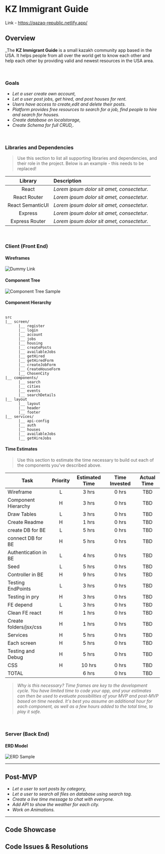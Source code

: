 # KZ Immigrant Guide<!-- omit in toc -->
Link - https://qazaq-republic.netlify.app/

## Overview

_The **KZ Immigrant Guide**  is a small kazakh community app based in the USA. It helps people from all over the world get to know each other and help each other by providing valid and newest resources in the USA area.  
 

<br>

### Goals

- _Let a user create own account,_
- _Let a user post jobs, get hired, and post houses for rent._
- _Users have access to create,edit and delete their posts._
- _Platform provides free resources to search for a job, find people to hire and search for houses._
- _Create database on localstorage,_
- _Create Schema for full CRUD,._

<br>

### Libraries and Dependencies

> Use this section to list all supporting libraries and dependencies, and their role in the project. Below is an example - this needs to be replaced!

|     Library      | Description                                |
| :--------------: | :----------------------------------------- |
|      React       | _Lorem ipsum dolor sit amet, consectetur._ |
|   React Router   | _Lorem ipsum dolor sit amet, consectetur._ |
| React SemanticUI | _Lorem ipsum dolor sit amet, consectetur._ |
|     Express      | _Lorem ipsum dolor sit amet, consectetur._ |
|  Express Router  | _Lorem ipsum dolor sit amet, consectetur._ |

<br>

### Client (Front End)

#### Wireframes

![Dummy Link](https://github.com/leeuwork/KZImmigrantGuide/blob/main/KZ%20wireframe.png?raw=true)

#### Component Tree

![Component Tree Sample](https://github.com/leeuwork/KZImmigrantGuide/blob/main/KZ%20hierarchy.png?raw=true)

#### Component Hierarchy

``` structure

src
|__ screen/
      |__ register
      |__ login
      |__ account
      |__ jobs
      |__ housing
      |__ createPosts
      |__ availableJobs
      |__ getHired
      |__ getHiredForm
      |__ createJobForm
      |__ CreateHouseForm
      |__ ChosenCity
|__ components/
      |__ search
      |__ cities
      |__ events
      |__ searchDetails
|__ layout
      |__ layout
      |__ header
      |__ footer
|__ services/
      |__ api-config
      |__ auth
      |__ houses
      |__ availableJobs
      |__ getHireJobs

```

#### Time Estimates

> Use this section to estimate the time necessary to build out each of the components you've described above.

| Task                | Priority | Estimated Time | Time Invested | Actual Time |
| ------------------- | :------: | :------------: | :-----------: | :---------: |
| Wireframe           |    L     |     3 hrs      |     0 hrs     |    TBD      |
| Component Hierarchy |    H     |     3 hrs      |     0 hrs     |     TBD     |
| Draw Tables         |    L     |     3 hrs      |     0 hrs     |    TBD      |
| Create Readme       |    H     |     1 hrs      |     0 hrs     |     TBD     |
| create DB for BE    |    L     |     5 hrs      |     0 hrs     |    TBD      |
| connect DB for BE   |    H     |     5 hrs      |     0 hrs     |     TBD     |
| Authentication in BE|    L     |     4 hrs      |     0 hrs     |    TBD      |
| Seed                |    L     |     5 hrs      |     0 hrs     |    TBD      |
| Controller in BE    |    H     |     9 hrs      |     0 hrs     |     TBD     |
| Testing EndPoints   |    L     |     3 hrs      |     0 hrs     |    TBD      |
| Testing in pry      |    H     |     3 hrs      |     0 hrs     |     TBD     |
| FE depend           |    L     |     3 hrs      |     0 hrs     |    TBD      |
| Clean FE react      |    H     |     1 hrs      |     0 hrs     |     TBD     |
| Create folders/jsx/css|    H     |     1 hrs      |     0 hrs     |     TBD     |
| Services            |    H     |     5 hrs      |     0 hrs     |     TBD     |
| Each screen         |    H     |     5 hrs      |     0 hrs     |     TBD     |
| Testing and Debug   |    H     |     5 hrs      |     0 hrs     |     TBD     |
| CSS                 |    H     |     10 hrs     |     0 hrs    |     TBD    |
| TOTAL               |          |     6 hrs      |     0 hrs     |     TBD     |

> _Why is this necessary? Time frames are key to the development cycle. You have limited time to code your app, and your estimates can then be used to evaluate possibilities of your MVP and post-MVP based on time needed. It's best you assume an additional hour for each component, as well as a few hours added to the total time, to play it safe._

<br>

### Server (Back End)

#### ERD Model


![ERD Sample](https://github.com/leeuwork/KZImmigrantGuide/blob/main/KZ%20table.png?raw=true)
<br>

***

## Post-MVP

- _Let a user to sort posts by category,_
- _Let a user to search all files on database using search tag._
- _Create a live time message to chat with everyone._
- _Add API to show the weather for each city._
- _Work on Animations._

***

## Code Showcase


## Code Issues & Resolutions

